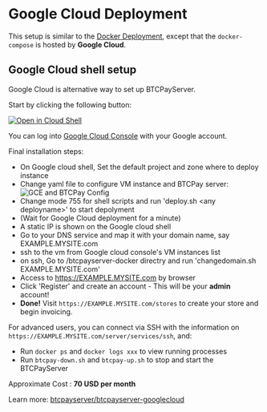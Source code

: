 # Google Cloud Deployment

This setup is similar to the [Docker Deployment](https://docs.btcpayserver.org/Docker/), except that the `docker-compose` is hosted by **Google Cloud**.

## Google Cloud shell setup

Google Cloud is alternative way to set up BTCPayServer.

Start by clicking the following button:

[![Open in Cloud Shell](https://gstatic.com/cloudssh/images/open-btn.svg "Cloud Shell")](https://console.cloud.google.com/cloudshell/open?git_repo=https%3A%2F%2Fgithub.com%2Fbtcpayserver%2Fbtcpayserver-googlecloud&page=editor)

You can log into [Google Cloud Console](https://console.cloud.google.com) with your Google account.

Final installation steps:

* On Google cloud shell, Set the default project and zone where to deploy instance
* Change yaml file to configure VM instance and BTCPay server: ![GCE and BTCPay Config](../img/gcloud-yaml.png "Google Cloud yaml")
* Change mode 755 for shell scripts  and run 'deploy.sh \<any deployname\>' to start depolyment
* (Wait for Google Cloud deployment for a minute)
* A static IP is shown on the Google cloud shell
* Go to your DNS service and map it with your domain name, say EXAMPLE.MYSITE.com
* ssh to the vm  from Google cloud console's VM instances list
* on ssh, Go to /btcpayserver-docker directry and run 'changedomain.sh EXAMPLE.MYSITE.com'
* Access to https://EXAMPLE.MYSITE.com by browser
* Click 'Register' and create an account - This will be your **admin** account!
* **Done!** Visit `https://EXAMPLE.MYSITE.com/stores` to create your store and begin invoicing.

For advanced users, you can connect via SSH with the information on `https://EXAMPLE.MYSITE.com/server/services/ssh`, and:

* Run `docker ps` and `docker logs xxx` to view running processes
* Run `btcpay-down.sh` and `btcpay-up.sh` to stop and start the BTCPayServer

Approximate Cost : **70 USD per month**

Learn more: [btcpayserver/btcpayserver-googlecloud](https://github.com/btcpayserver/btcpayserver-googlecloud)
